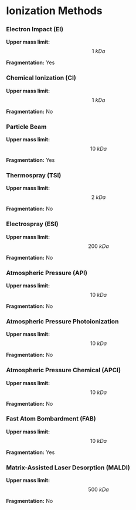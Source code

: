 # Ionization Methods

### Electron Impact (EI)

**Upper mass limit:** $$1\ kDa$$

**Fragmentation:** Yes

### Chemical Ionization (CI)

**Upper mass limit:** $$1\ kDa$$

**Fragmentation:** No

### Particle Beam

**Upper mass limit:** $$10\ kDa$$

**Fragmentation:** Yes

### Thermospray (TSI)

**Upper mass limit:** $$2\ kDa$$

**Fragmentation:** No

### Electrospray (ESI)

**Upper mass limit:** $$200\ kDa$$

**Fragmentation:** No

### Atmospheric Pressure (API)

**Upper mass limit:** $$10\ kDa$$

**Fragmentation:** No

### Atmospheric Pressure Photoionization

**Upper mass limit:** $$10\ kDa$$

**Fragmentation:** No

### Atmospheric Pressure Chemical (APCI)

**Upper mass limit:** $$10\ kDa$$

**Fragmentation:** No

### Fast Atom Bombardment (FAB)

**Upper mass limit:** $$10\ kDa$$

**Fragmentation:** Yes

### Matrix-Assisted Laser Desorption (MALDI)

**Upper mass limit:** $$500\ kDa$$

**Fragmentation:** No

